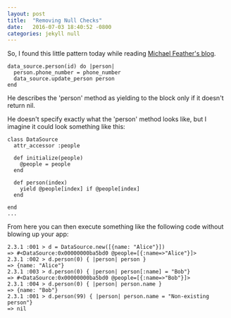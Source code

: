 ```yaml
---
layout: post
title:  "Removing Null Checks"
date:   2016-07-03 18:40:52 -0800
categories: jekyll null
---
```


So, I found this little pattern today while reading [Michael Feather's blog](http://michaelfeathers.typepad.com/michael_feathers_blog/).

```
data_source.person(id) do |person|
  person.phone_number = phone_number
  data_source.update_person person
end
```

He describes the 'person' method as yielding to the block only if it doesn't return nil.

He doesn't specify exactly what the 'person' method looks like, but I imagine it could look something like this:
```
class DataSource
  attr_accessor :people

  def initialize(people)
    @people = people
  end

  def person(index)
    yield @people[index] if @people[index]
  end

end
...
```

From here you can then execute something like the following code without blowing up your app:

```
2.3.1 :001 > d = DataSource.new([{name: "Alice"}])
=> #<DataSource:0x00000000ba5bd0 @people=[{:name=>"Alice"}]>
2.3.1 :002 > d.person(0) { |person| person }
=> {name: "Alice"}
2.3.1 :003 > d.person(0) { |person| person[:name] = "Bob"}
=> #<DataSource:0x00000000ba5bd0 @people=[{:name=>"Bob"}]>
2.3.1 :004 > d.person(0) { |person| person.name }
=> {name: "Bob"}
2.3.1 :001 > d.person(99) { |person| person.name = "Non-existing person"}
=> nil
```
